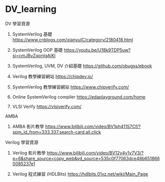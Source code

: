 # DV_learning

DV 學習資源

1. SystemVerilog 基礎
   https://www.cnblogs.com/xianyuIC/category/2180418.html

2. SystemVerilog OOP 基礎
   https://youtu.be/U18k9TDP5uw?si=cmJBvZqonIgAiKI

3. SystemVerilog, UVM, DV 介紹基礎
   https://github.com/obugss/ebook

4. Verilog 教學練習網站
   https://chipdev.io/

5. SystemVerilog 教學練習網站
   https://www.chipverify.com/

6. Online SystemVerilog compiler
   https://edaplayground.com/home

7. VLSI Verify
   https://vlsiverify.com/

AMBA

1. AMBA 影片教學 https://www.bilibili.com/video/BV1ph411S7Cf/?spm_id_from=333.337.search-card.all.click

Verilog 學習資源

1. Verilog 影片教學
   https://www.bilibili.com/video/BV12y4y1v7V3/?p=6&share_source=copy_web&vd_source=535c0f77063dce48b6518660085237e1

2. Verilog 程式練習 (HDLBits)
   https://hdlbits.01xz.net/wiki/Main_Page


